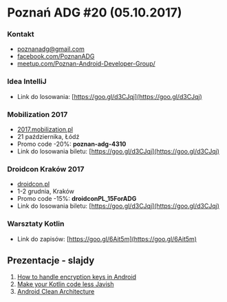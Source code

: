 # Poznań ADG #20 (05.10.2017)

### Kontakt
* [poznanadg@gmail.com](mailto:poznanadg@gmail.com)
* [facebook.com/PoznanADG](http://facebook.com/PoznanADG)
* [meetup.com/Poznan-Android-Developer-Group/ ](http://meetup.com/Poznan-Android-Developer-Group/)

### Idea IntelliJ
* Link do losowania: [https://goo.gl/d3CJqj](https://goo.gl/d3CJqj)

### Mobilization 2017
* [2017.mobilization.pl](http://2017.mobilization.pl)
* 21 października, Łódź
* Promo code -20%: **poznan-adg-4310**
* Link do losowania biletu: [https://goo.gl/d3CJqj](https://goo.gl/d3CJqj)

### Droidcon Kraków 2017
* [droidcon.pl](http://droidcon.pl)
* 1-2 grudnia, Kraków
* Promo code -15%: **droidconPL_15ForADG**
* Link do losowania biletu: [https://goo.gl/d3CJqj](https://goo.gl/d3CJqj)

### Warsztaty Kotlin
* Link do zapisów: [https://goo.gl/6Ait5m](https://goo.gl/6Ait5m)


## Prezentacje - slajdy
1. [How to handle encryption keys in Android](https://goo.gl/6urYKm)
2. [Make your Kotlin code less Javish](https://goo.gl/RGRyn6)
3. [Android Clean Architecture](https://goo.gl/oCKNfy)
